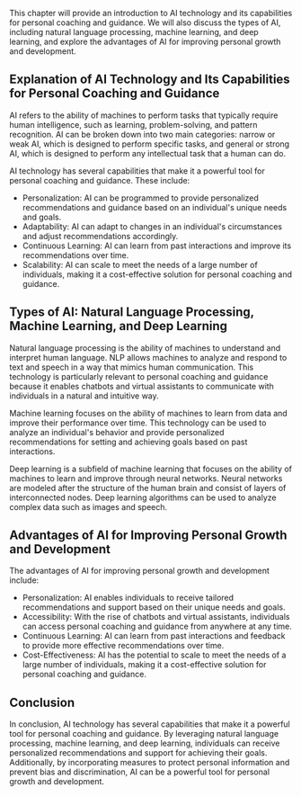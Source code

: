 
This chapter will provide an introduction to AI technology and its capabilities for personal coaching and guidance. We will also discuss the types of AI, including natural language processing, machine learning, and deep learning, and explore the advantages of AI for improving personal growth and development.

Explanation of AI Technology and Its Capabilities for Personal Coaching and Guidance
------------------------------------------------------------------------------------

AI refers to the ability of machines to perform tasks that typically require human intelligence, such as learning, problem-solving, and pattern recognition. AI can be broken down into two main categories: narrow or weak AI, which is designed to perform specific tasks, and general or strong AI, which is designed to perform any intellectual task that a human can do.

AI technology has several capabilities that make it a powerful tool for personal coaching and guidance. These include:

* Personalization: AI can be programmed to provide personalized recommendations and guidance based on an individual's unique needs and goals.
* Adaptability: AI can adapt to changes in an individual's circumstances and adjust recommendations accordingly.
* Continuous Learning: AI can learn from past interactions and improve its recommendations over time.
* Scalability: AI can scale to meet the needs of a large number of individuals, making it a cost-effective solution for personal coaching and guidance.

Types of AI: Natural Language Processing, Machine Learning, and Deep Learning
-----------------------------------------------------------------------------

Natural language processing is the ability of machines to understand and interpret human language. NLP allows machines to analyze and respond to text and speech in a way that mimics human communication. This technology is particularly relevant to personal coaching and guidance because it enables chatbots and virtual assistants to communicate with individuals in a natural and intuitive way.

Machine learning focuses on the ability of machines to learn from data and improve their performance over time. This technology can be used to analyze an individual's behavior and provide personalized recommendations for setting and achieving goals based on past interactions.

Deep learning is a subfield of machine learning that focuses on the ability of machines to learn and improve through neural networks. Neural networks are modeled after the structure of the human brain and consist of layers of interconnected nodes. Deep learning algorithms can be used to analyze complex data such as images and speech.

Advantages of AI for Improving Personal Growth and Development
--------------------------------------------------------------

The advantages of AI for improving personal growth and development include:

* Personalization: AI enables individuals to receive tailored recommendations and support based on their unique needs and goals.
* Accessibility: With the rise of chatbots and virtual assistants, individuals can access personal coaching and guidance from anywhere at any time.
* Continuous Learning: AI can learn from past interactions and feedback to provide more effective recommendations over time.
* Cost-Effectiveness: AI has the potential to scale to meet the needs of a large number of individuals, making it a cost-effective solution for personal coaching and guidance.

Conclusion
----------

In conclusion, AI technology has several capabilities that make it a powerful tool for personal coaching and guidance. By leveraging natural language processing, machine learning, and deep learning, individuals can receive personalized recommendations and support for achieving their goals. Additionally, by incorporating measures to protect personal information and prevent bias and discrimination, AI can be a powerful tool for personal growth and development.
